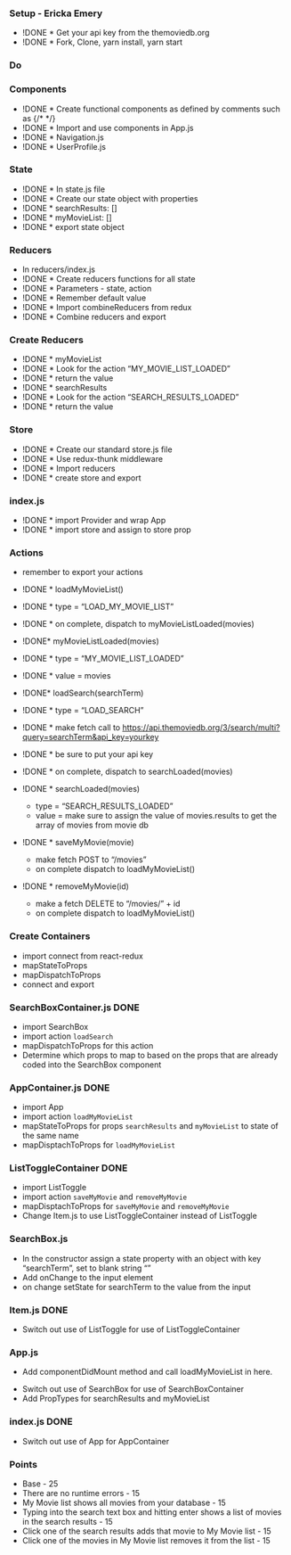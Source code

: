 
### Setup - Ericka Emery
* !DONE * Get your api key from the themoviedb.org
* !DONE * Fork, Clone, yarn install, yarn start

### Do

### Components
* !DONE * Create functional components as defined by comments such as  {/*  <Navigation>   */}
* !DONE * Import and use components in App.js
* !DONE * Navigation.js
* !DONE * UserProfile.js

### State
* !DONE * In state.js file
* !DONE * Create our state object with properties
* !DONE     * searchResults: []
* !DONE     * myMovieList: []
* !DONE * export state object

### Reducers
* In reducers/index.js
* !DONE * Create reducers functions for all state
* !DONE * Parameters - state, action
* !DONE * Remember default value
* !DONE * Import combineReducers from redux
* !DONE * Combine reducers and export

### Create Reducers
* !DONE * myMovieList
* !DONE     * Look for the action “MY_MOVIE_LIST_LOADED”
* !DONE     * return the value
* !DONE * searchResults
* !DONE     * Look for the action “SEARCH_RESULTS_LOADED”
* !DONE     * return the value

### Store
* !DONE * Create our standard store.js file
* !DONE * Use redux-thunk middleware
* !DONE * Import reducers
* !DONE * create store and export

### index.js 
* !DONE * import Provider and wrap App 
* !DONE * import store and assign to store prop

### Actions
* remember to export your actions
* !DONE * loadMyMovieList()
* !DONE    * type = “LOAD_MY_MOVIE_LIST”
* !DONE    * on complete, dispatch to myMovieListLoaded(movies)

* !DONE* myMovieListLoaded(movies)
* !DONE    * type = “MY_MOVIE_LIST_LOADED”
* !DONE    * value = movies 

* !DONE* loadSearch(searchTerm)
* !DONE    * type = “LOAD_SEARCH”
* !DONE    * make fetch call to https://api.themoviedb.org/3/search/multi?query=searchTerm&api_key=yourkey
* !DONE    * be sure to put your api key
* !DONE   * on complete, dispatch to searchLoaded(movies)
 <!-- What about searchTerm needs to change in api url? JS it! -->


* !DONE * searchLoaded(movies)
    * type = “SEARCH_RESULTS_LOADED”
    * value = make sure to assign the value of movies.results to get the array of movies from movie db
    
* !DONE * saveMyMovie(movie)
    * make fetch POST to “/movies”
    * on complete dispatch to loadMyMovieList()

* !DONE * removeMyMovie(id)
    * make a fetch DELETE to “/movies/” + id
    * on complete dispatch to loadMyMovieList()


### Create Containers
* import connect from react-redux
* mapStateToProps
* mapDispatchToProps
* connect and export

### SearchBoxContainer.js **DONE**
* import SearchBox
* import action `loadSearch`
* mapDispatchToProps for this action
* Determine which props to map to based on the props that are already coded into the SearchBox component

### AppContainer.js **DONE**
* import App
* import action `loadMyMovieList`
* mapStateToProps for props `searchResults` and `myMovieList` to state of the same name
* mapDisptachToProps for `loadMyMovieList`

### ListToggleContainer **DONE**
* import ListToggle
* import action `saveMyMovie` and `removeMyMovie`
* mapDisptachToProps for `saveMyMovie` and `removeMyMovie`
* Change Item.js to use ListToggleContainer instead of ListToggle

### SearchBox.js
* In the constructor assign a state property with an object with key “searchTerm”, set to blank string “”
* Add onChange to the input element
* on change setState for searchTerm to the value from the input
<!-- Save for the end -->

### Item.js **DONE**
* Switch out use of ListToggle for use of ListToggleContainer

### App.js
* Add componentDidMount method and call loadMyMovieList in here.
<!-- where does the action exist in app.js? remember it came in as mapdispatch to props, where do components get anything from? MDTP inline?????  -->
* Switch out use of SearchBox for use of SearchBoxContainer
* Add PropTypes for searchResults and myMovieList

### index.js **DONE**
* Switch out use of App for AppContainer

### Points
* Base - 25 
* There are no runtime errors - 15
* My Movie list shows all movies from your database - 15
* Typing into the search text box and hitting enter shows a list of movies in the search results - 15
* Click one of the search results adds that movie to My Movie list - 15
* Click one of the movies in My Movie list removes it from the list - 15
